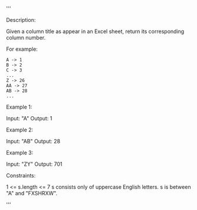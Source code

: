 '''

Description:

Given a column title as appear in an Excel sheet, return its corresponding column number.

For example:

    A -> 1
    B -> 2
    C -> 3
    ...
    Z -> 26
    AA -> 27
    AB -> 28 
    ...



Example 1:

Input: "A"
Output: 1



Example 2:

Input: "AB"
Output: 28



Example 3:

Input: "ZY"
Output: 701
 

Constraints:

1 <= s.length <= 7
s consists only of uppercase English letters.
s is between "A" and "FXSHRXW".

'''